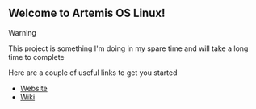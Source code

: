 ## Welcome to Artemis OS Linux!

>[!WARNING]
>This project is something I'm doing in my spare time and will take a long time to complete 

Here are a couple of useful links to get you started 


- [Website](https://artemis-os-linux.github.io/)
- [Wiki](https://github.com/Artemis-OS-Linux/Artemis-OS/wiki) 


<!--

**Here are some ideas to get you started:**

🙋‍♀️ A short introduction - what is your organization all about?
🌈 Contribution guidelines - how can the community get involved?
👩‍💻 Useful resources - where can the community find your docs? Is there anything else the community should know?
🍿 Fun facts - what does your team eat for breakfast?
🧙 Remember, you can do mighty things with the power of [Markdown](https://docs.github.com/github/writing-on-github/getting-started-with-writing-and-formatting-on-github/basic-writing-and-formatting-syntax)
-->
